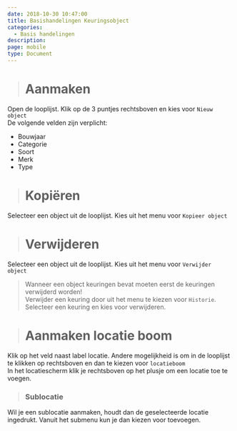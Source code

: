 ```yaml
---
date: 2018-10-30 10:47:00
title: Basishandelingen Keuringsobject
categories:
  - Basis handelingen
description:
page: mobile
type: Document
---
```



># Aanmaken

Open de looplijst. Klik op de 3 puntjes rechtsboven en kies voor `Nieuw object`  
De volgende velden zijn verplicht:
- Bouwjaar 
- Categorie
- Soort
- Merk
- Type
  
># Kopiëren

Selecteer een object uit de looplijst. Kies uit het menu voor `Kopieer object`

># Verwijderen

Selecteer een object uit de looplijst. Kies uit het menu voor `Verwijder object`
>Wanneer een object keuringen bevat moeten eerst de keuringen verwijderd worden!  
>Verwijder een keuring door uit het menu te kiezen voor `Historie`. Selecteer een keuring en kies voor verwijderen.

># Aanmaken locatie boom

Klik op het veld naast label locatie. Andere mogelijkheid is om in de looplijst te klikken op <i class="fas fa-ellipsis-v"></i> rechtsboven en dan te kiezen voor `locatieboom`  
In het locatiescherm klik je rechtsboven op het plusje om een locatie toe te voegen.  

>### Sublocatie

Wil je een sublocatie aanmaken, houdt dan de geselecteerde locatie ingedrukt. Vanuit het submenu kun je dan kiezen voor toevoegen.